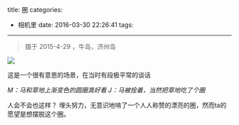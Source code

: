 title: 圈
categories:
  - 相机里
date: 2016-03-30 22:26:41
tags:
---

> 摄于 2015-4-29 ，牛岛，济州岛


![](http://7xs3vz.com1.z0.glb.clouddn.com/XJL_IMG_2051.jpg-kikitaMaps)

这是一个很有意思的场景，在当时有段极平常的谈话

*M：马和草地上渐变色的圆圈真好看*
*J：马被拴着，当然把草地吃了个圈*


人会不会也这样？ 埋头努力，无意识地啃了一个人人称赞的漂亮的圈，然而ta的愿望是想摆脱这个圈。


